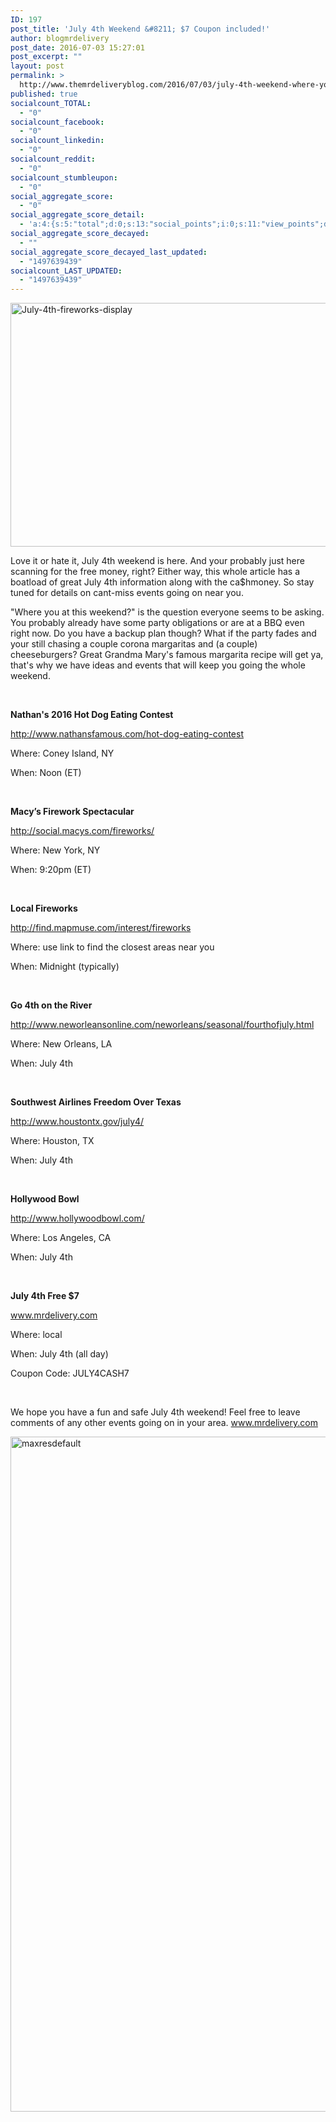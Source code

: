 ```yaml
---
ID: 197
post_title: 'July 4th Weekend &#8211; $7 Coupon included!'
author: blogmrdelivery
post_date: 2016-07-03 15:27:01
post_excerpt: ""
layout: post
permalink: >
  http://www.themrdeliveryblog.com/2016/07/03/july-4th-weekend-where-you-at/
published: true
socialcount_TOTAL:
  - "0"
socialcount_facebook:
  - "0"
socialcount_linkedin:
  - "0"
socialcount_reddit:
  - "0"
socialcount_stumbleupon:
  - "0"
social_aggregate_score:
  - "0"
social_aggregate_score_detail:
  - 'a:4:{s:5:"total";d:0;s:13:"social_points";i:0;s:11:"view_points";d:0;s:14:"comment_points";i:0;}'
social_aggregate_score_decayed:
  - ""
social_aggregate_score_decayed_last_updated:
  - "1497639439"
socialcount_LAST_UPDATED:
  - "1497639439"
---
```

<img class="alignnone  wp-image-423" src="http://www.themrdeliveryblog.com/wp-content/uploads/2016/07/July-4th-fireworks-display-300x200.jpg" alt="July-4th-fireworks-display" width="585" height="390" />

Love it or hate it, July 4th weekend is here. And your probably just here scanning for the free money, right? Either way, this whole article has a boatload of great July 4th information along with the ca$hmoney. So stay tuned for details on cant-miss events going on near you.

"Where you at this weekend?" is the question everyone seems to be asking. You probably already have some party obligations or are at a BBQ even right now. Do you have a backup plan though? What if the party fades and your still chasing a couple corona margaritas and (a couple) cheeseburgers? Great Grandma Mary's famous margarita recipe will get ya, that's why we have ideas and events that will keep you going the whole weekend.

&nbsp;

<strong>Nathan's 2016 Hot Dog Eating Contest</strong>

http://www.nathansfamous.com/hot-dog-eating-contest

Where: Coney Island, NY

When: Noon (ET)

&nbsp;

<strong>Macy’s Firework Spectacular</strong>

http://social.macys.com/fireworks/

Where: New York, NY

When: 9:20pm (ET)

&nbsp;

<strong>Local Fireworks</strong>

http://find.mapmuse.com/interest/fireworks

Where: use link to find the closest areas near you

When: Midnight (typically)

&nbsp;

<strong>Go 4th on the River</strong>

http://www.neworleansonline.com/neworleans/seasonal/fourthofjuly.html

Where: New Orleans, LA

When: July 4th

&nbsp;

<strong>Southwest Airlines Freedom Over Texas</strong>

http://www.houstontx.gov/july4/

Where: Houston, TX

When: July 4th

&nbsp;

<strong>Hollywood Bowl</strong>

http://www.hollywoodbowl.com/

Where: Los Angeles, CA

When: July 4th

&nbsp;

<strong>July 4th Free $7</strong>

www.mrdelivery.com

Where: local

When: July 4th (all day)

Coupon Code: JULY4CASH7

&nbsp;

We hope you have a fun and safe July 4th weekend! Feel free to leave comments of any other events going on in your area. www.mrdelivery.com

<img class="alignnone size-full wp-image-280" src="https://blogmrdelivery.files.wordpress.com/2016/07/maxresdefault.jpg" alt="maxresdefault" width="1920" height="1080" />

&nbsp;

&nbsp;